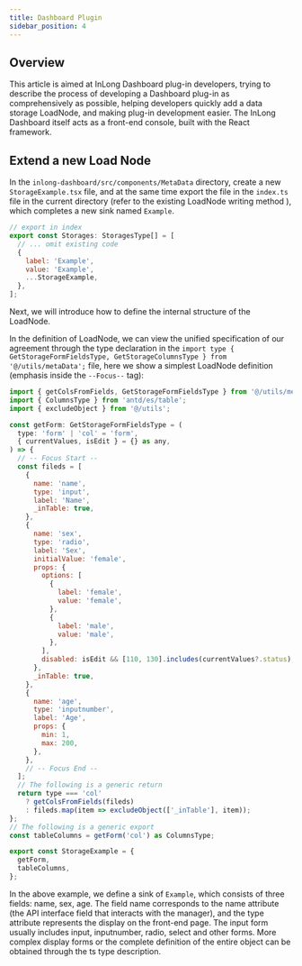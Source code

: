 ```yaml
---
title: Dashboard Plugin
sidebar_position: 4
---
```


## Overview

This article is aimed at InLong Dashboard plug-in developers, trying to describe the process of developing a Dashboard plug-in as comprehensively as possible, helping developers quickly add a data storage LoadNode, and making plug-in development easier.
The InLong Dashboard itself acts as a front-end console, built with the React framework.

## Extend a new Load Node

In the `inlong-dashboard/src/components/MetaData` directory, create a new `StorageExample.tsx` file, and at the same time export the file in the `index.ts` file in the current directory (refer to the existing LoadNode writing method ), which completes a new sink named `Example`.

````js
// export in index
export const Storages: StoragesType[] = [
  // ... omit existing code
  {
    label: 'Example',
    value: 'Example',
    ...StorageExample,
  },
];
````

Next, we will introduce how to define the internal structure of the LoadNode.

In the definition of LoadNode, we can view the unified specification of our agreement through the type declaration in the `import type { GetStorageFormFieldsType, GetStorageColumnsType } from '@/utils/metaData';` file, here we show a simplest LoadNode definition (emphasis inside the `--Focus--` tag):

````js
import { getColsFromFields, GetStorageFormFieldsType } from '@/utils/metaData';
import { ColumnsType } from 'antd/es/table';
import { excludeObject } from '@/utils';

const getForm: GetStorageFormFieldsType = (
  type: 'form' | 'col' = 'form',
  { currentValues, isEdit } = {} as any,
) => {
  // -- Focus Start --
  const fileds = [
    {
      name: 'name',
      type: 'input',
      label: 'Name',
      _inTable: true,
    },
    {
      name: 'sex',
      type: 'radio',
      label: 'Sex',
      initialValue: 'female',
      props: {
        options: [
          {
            label: 'female',
            value: 'female',
          },
          {
            label: 'male',
            value: 'male',
          },
        ],
        disabled: isEdit && [110, 130].includes(currentValues?.status),
      },
      _inTable: true,
    },
    {
      name: 'age',
      type: 'inputnumber',
      label: 'Age',
      props: {
        min: 1,
        max: 200,
      },
    },
    // -- Focus End --
  ];
  // The following is a generic return
  return type === 'col'
    ? getColsFromFields(fileds)
    : fileds.map(item => excludeObject(['_inTable'], item));
};
// The following is a generic export
const tableColumns = getForm('col') as ColumnsType;

export const StorageExample = {
  getForm,
  tableColumns,
};
````

In the above example, we define a sink of `Example`, which consists of three fields: name, sex, age. The field name corresponds to the name attribute (the API interface field that interacts with the manager), and the type attribute represents the display on the front-end page. The input form usually includes input, inputnumber, radio, select and other forms. More complex display forms or the complete definition of the entire object can be obtained through the ts type description.